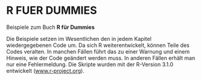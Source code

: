 # R FUER DUMMIES

Beispiele zum Buch **R für Dummies**

Die Beispiele setzen im Wesentlichen den in jedem Kapitel wiedergegebenen Code um. Da sich R weiterentwickelt, können Teile des Codes veralten. In manchen Fällen führt das zu einer Warnung und einem Hinweis, wie der Code geändert werden muss. In anderen Fällen erhält man nur eine Fehlermeldung. Die Skripte wurden mit der R-Version 3.1.0 entwickelt (www.r-project.org).
